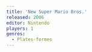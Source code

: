 ```yaml
---
title: 'New Super Mario Bros.'
released: 2006
editor: Nintendo
players: 1
genres:
  - Plates-formes
---
```

